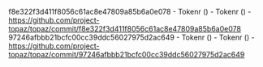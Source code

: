 f8e322f3d411f8056c61ac8e47809a85b6a0e078 - Tokenr () - Tokenr () - https://github.com/project-topaz/topaz/commit/f8e322f3d411f8056c61ac8e47809a85b6a0e078
97246afbbb21bcfc00cc39ddc56027975d2ac649 - Tokenr () - Tokenr () - https://github.com/project-topaz/topaz/commit/97246afbbb21bcfc00cc39ddc56027975d2ac649
